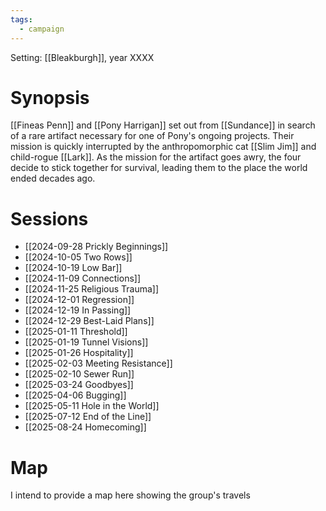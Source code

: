 ```yaml
---
tags:
  - campaign
---
```

Setting: [[Bleakburgh]], year XXXX

# Synopsis

[[Fineas Penn]] and [[Pony Harrigan]] set out from [[Sundance]] in search of a rare artifact necessary for one of Pony's ongoing projects. Their mission is quickly interrupted by the anthropomorphic cat [[Slim Jim]] and child-rogue [[Lark]]. As the mission for the artifact goes awry, the four decide to stick together for survival, leading them to the place the world ended decades ago.

# Sessions

- [[2024-09-28 Prickly Beginnings]]
- [[2024-10-05 Two Rows]]
- [[2024-10-19 Low Bar]]
- [[2024-11-09 Connections]]
- [[2024-11-25 Religious Trauma]]
- [[2024-12-01 Regression]]
- [[2024-12-19 In Passing]]
- [[2024-12-29 Best-Laid Plans]]
- [[2025-01-11 Threshold]]
- [[2025-01-19 Tunnel Visions]]
- [[2025-01-26 Hospitality]]
- [[2025-02-03 Meeting Resistance]]
- [[2025-02-10 Sewer Run]]
- [[2025-03-24 Goodbyes]]
- [[2025-04-06 Bugging]]
- [[2025-05-11 Hole in the World]]
- [[2025-07-12 End of the Line]]
- [[2025-08-24 Homecoming]]

# Map

I intend to provide a map here showing the group's travels